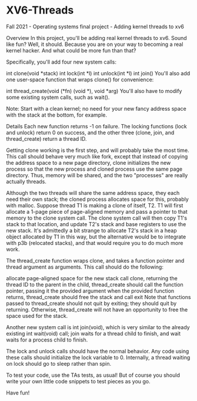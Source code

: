 # XV6-Threads
Fall 2021 - Operating systems final project - Adding kernel threads to xv6

Overview
In this project, you'll be adding real kernel threads to xv6. Sound like fun? Well, it should. Because you are on your way to becoming a real kernel hacker. And what could be more fun than that?

Specifically, you'll add four new system calls:

int clone(void *stack)
int lock(int *l)
int unlock(int *l)
int join()
You'll also add one user-space function that wraps clone() for convenience:

int thread_create(void (*fn) (void *), void *arg)
You'll also have to modify some existing system calls, such as wait().

Note: Start with a clean kernel; no need for your new fancy address space with the stack at the bottom, for example.

Details
Each new function returns -1 on failure. The locking functions (lock and unlock) return 0 on success, and the other three (clone, join, and thread_create) return a thread ID.

Getting clone working is the first step, and will probably take the most time. This call should behave very much like fork, except that instead of copying the address space to a new page directory, clone initializes the new process so that the new process and cloned process use the same page directory. Thus, memory will be shared, and the two "processes" are really actually threads.

Although the two threads will share the same address space, they each need their own stack; the cloned process allocates space for this, probably with malloc. Suppose thread T1 is making a clone of itself, T2. T1 will first allocate a 1-page piece of page-aligned memory and pass a pointer to that memory to the clone system call. The clone system call will then copy T1's stack to that location, and update T2's stack and base registers to use the new stack. It's admittedly a bit strange to allocate T2's stack in a heap object allocated by T1 in this way, but the alternative would be to integrate with p3b (relocated stacks), and that would require you to do much more work.

The thread_create function wraps clone, and takes a function pointer and thread argument as arguments. This call should do the following:

allocate page-aligned space for the new stack
call clone, returning the thread ID to the parent
in the child, thread_create should call the function pointer, passing it the provided argument
when the provided function returns, thread_create should free the stack and call exit
Note that functions passed to thread_create should not quit by exiting; they should quit by returning. Otherwise, thread_create will not have an opportunity to free the space used for the stack.

Another new system call is int join(void), which is very similar to the already existing int wait(void) call; join waits for a thread child to finish, and wait waits for a process child to finish.

The lock and unlock calls should have the normal behavior. Any code using these calls should initialize the lock variable to 0. Internally, a thread waiting on lock should go to sleep rather than spin.

To test your code, use the TAs tests, as usual! But of course you should write your own little code snippets to test pieces as you go.

Have fun!

